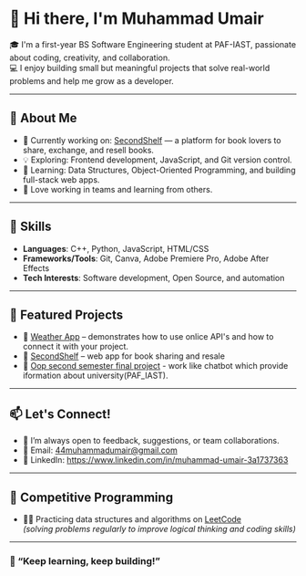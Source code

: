 # 👋 Hi there, I'm Muhammad Umair

🎓 I'm a first-year BS Software Engineering student at PAF-IAST, passionate about coding, creativity, and collaboration.  
💻 I enjoy building small but meaningful projects that solve real-world problems and help me grow as a developer.

---

## 🌟 About Me

- 🔭 Currently working on: [SecondShelf](https://github.com/your-username/SecondShelf) — a platform for book lovers to share, exchange, and resell books.
- 💡 Exploring: Frontend development, JavaScript, and Git version control.
- 🎯 Learning: Data Structures, Object-Oriented Programming, and building full-stack web apps.
- 🤝 Love working in teams and learning from others.

---

## 🧠 Skills

- **Languages**: C++, Python, JavaScript, HTML/CSS  
- **Frameworks/Tools**: Git, Canva, Adobe Premiere Pro, Adobe After Effects  
- **Tech Interests**: Software development, Open Source, and automation

---

## 📌 Featured Projects

- 🔹 [Weather App](https://github.com/Muhammad-Umair-80/Weather-App) – demonstrates how to use onlice API's and how to connect it with your project.  
- 🔹 [SecondShelf](https://github.com/Muhammad-Umair-80/Booksexchange-website) – web app for book sharing and resale
- 🔹 [Oop second semester final project](https://github.com/Muhammad-Umair-80/2nd-semester-Final-OOP-project) - work like chatbot which provide iformation about university(PAF_IAST).
---

## 📫 Let's Connect!

- 💬 I’m always open to feedback, suggestions, or team collaborations.
- 📧 Email: 44muhammadumair@gmail.com
- 🔗 LinkedIn: https://www.linkedin.com/in/muhammad-umair-3a1737363

---

## 🧩 Competitive Programming

- 🐱‍💻 Practicing data structures and algorithms on [LeetCode](https://leetcode.com/u/MuhammadUmair-80/)  
*(solving problems regularly to improve logical thinking and coding skills)*

---

### 🚀 “Keep learning, keep building!”


